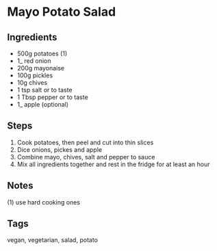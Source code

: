 # Mayo Potato Salad

## Ingredients

* 500g potatoes (1)
* 1_ red onion
* 200g mayonaise
* 100g pickles
* 10g chives
* 1 tsp salt or to taste
* 1 Tbsp pepper or to taste
* 1_ apple (optional)

## Steps

1. Cook potatoes, then peel and cut into thin slices
2. Dice onions, pickes and apple
3. Combine mayo, chives, salt and pepper to sauce
4. Mix all ingredients together and rest in the fridge for at least an hour

## Notes

(1) use hard cooking ones

## Tags
vegan, vegetarian, salad, potato
